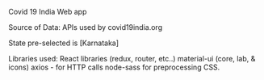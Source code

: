 Covid 19 India Web app

Source of Data: APIs used by covid19india.org

State pre-selected is [Karnataka]

Libraries used:
React libraries (redux, router, etc..)
material-ui (core, lab, & icons)
axios - for HTTP calls
node-sass for preprocessing CSS.

